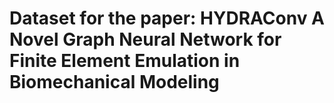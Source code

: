 # Dataset for the paper: HYDRAConv A Novel Graph Neural Network for Finite Element Emulation in Biomechanical Modeling
 
